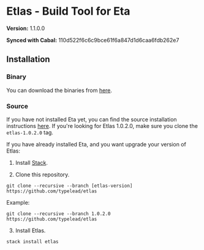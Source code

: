 # Etlas - Build Tool for Eta

**Version:** 1.1.0.0

**Synced with Cabal:** 110d522f6c6c9bce61f6a847d1d6caa6fdb262e7

## Installation

### Binary

You can download the binaries from [here](http://eta-lang.org/docs/html/getting-started.html#method-1-binary-installation).

### Source

If you have not installed Eta yet, you can find the source installation instructions
[here](http://eta-lang.org/docs/html/getting-started.html#method-2-source-installation). If you're looking for Etlas 1.0.2.0, make sure you clone the `etlas-1.0.2.0` tag.

If you have already installed Eta, and you want upgrade your version of Etlas:

1. Install [Stack](https://docs.haskellstack.org/en/stable/README/).

2. Clone this repository.

```shell
git clone --recursive --branch [etlas-version] https://github.com/typelead/etlas
```

Example:

```shell
git clone --recursive --branch 1.0.2.0 https://github.com/typelead/etlas
```

3. Install Etlas.

```shell
stack install etlas
```



